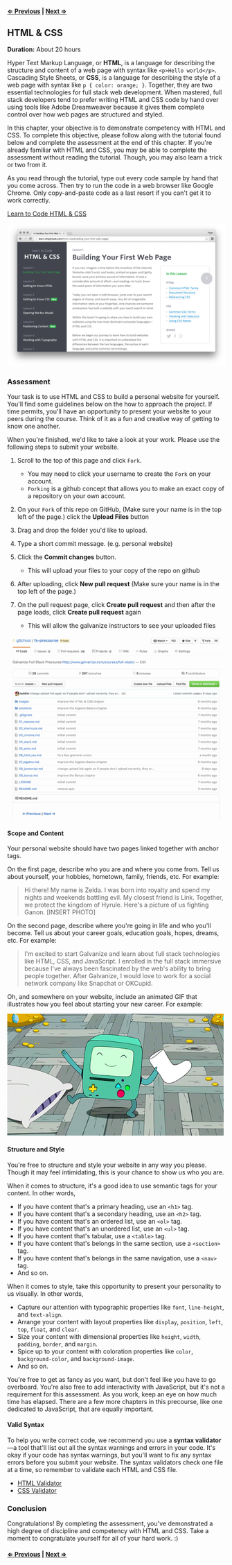 #### [⇐ Previous](05_atom.md) | [Next ⇒](07_algebra.md)

## HTML & CSS

**Duration:** About 20 hours

Hyper Text Markup Language, or **HTML**, is a language for describing the structure and content of a web page with syntax like `<p>Hello world</p>`. Cascading Style Sheets, or **CSS**, is a language for describing the style of a web page with syntax like `p { color: orange; }`. Together, they are two essential technologies for full stack web development. When mastered, full stack developers tend to prefer writing HTML and CSS code by hand over using tools like Adobe Dreamweaver because it gives them complete control over how web pages are structured and styled.

In this chapter, your objective is to demonstrate competency with HTML and CSS. To complete this objective, please follow along with the tutorial found below and complete the assessment at the end of this chapter. If you're already familiar with HTML and CSS, you may be able to complete the assessment without reading the tutorial. Though, you may also learn a trick or two from it.

As you read through the tutorial, type out every code sample by hand that you come across. Then try to run the code in a web browser like Google Chrome. Only copy-and-paste code as a last resort if you can't get it to work correctly.

[Learn to Code HTML & CSS][learn-html-css]

[![](images/html_css.png)][learn-html-css]

### Assessment

Your task is to use HTML and CSS to build a personal website for yourself. You'll find some guidelines below on the how to approach the project. If time permits, you'll have an opportunity to present your website to your peers during the course. Think of it as a fun and creative way of getting to know one another.

When you're finished, we'd like to take a look at your work. Please use the following steps to submit your website.

1. Scroll to the top of this page and click `Fork`.
	* You may need to click your username to create the `Fork` on your account. 
	* `Forking` is a github concept that allows you to make an exact copy of a repository on your own account.

1. On your `Fork` of this repo on GitHub, (Make sure your name is in the top left of the page.) click the **Upload Files** button

1. Drag and drop the folder you'd like to upload.

1. Type a short commit message. (e.g. personal website)

1. Click the **Commit changes** button.
	* This will upload your files to your copy of the repo on github

1. After uploading, click **New pull request** (Make sure your name is in the top left of the page.)

1. On the pull request page, click **Create pull request** and then after the page loads, click  **Create pull request** again
	* This will allow the galvanize instructors to see your uploaded files

![](images/github_upload.gif)

#### Scope and Content

Your personal website should have two pages linked together with anchor tags.

On the first page, describe who you are and where you come from. Tell us about yourself, your hobbies, hometown, family, friends, etc. For example:

> Hi there! My name is Zelda. I was born into royalty and spend my nights and weekends battling evil. My closest friend is Link. Together, we protect the kingdom of Hyrule. Here's a picture of us fighting Ganon. [INSERT PHOTO]

On the second page, describe where you're going in life and who you'll become. Tell us about your career goals, education goals, hopes, dreams, etc. For example:

> I'm excited to start Galvanize and learn about full stack technologies like HTML, CSS, and JavaScript. I enrolled in the full stack immersive because I've always been fascinated by the web's ability to bring people together. After Galvanize, I would love to work for a social network company like Snapchat or OKCupid.

Oh, and somewhere on your website, include an animated GIF that illustrates how you feel about starting your new career. For example:

![](images/bmo.gif)

#### Structure and Style

You're free to structure and style your website in any way you please. Though it may feel intimidating, this is your chance to show us who you are.

When it comes to structure, it's a good idea to use semantic tags for your content. In other words,

- If you have content that's a primary heading, use an `<h1>` tag.
- If you have content that's a secondary heading, use an `<h2>` tag.
- If you have content that's an ordered list, use an `<ol>` tag.
- If you have content that's an unordered list, use an `<ul>` tag.
- If you have content that's tabular, use a `<table>` tag.
- If you have content that's belongs in the same section, use a `<section>` tag.
- If you have content that's belongs in the same navigation, use a `<nav>` tag.
- And so on.

When it comes to style, take this opportunity to present your personality to us visually. In other words,

- Capture our attention with typographic properties like `font`, `line-height`, and `text-align`.
- Arrange your content with layout properties like `display`, `position`, `left`, `top`, `float`, and `clear`.
- Size your content with dimensional properties like `height`, `width`, `padding`, `border`, and `margin`.
- Spice up to your content with coloration properties like `color`, `background-color`, and `background-image`.
- And so on.

You're free to get as fancy as you want, but don't feel like you have to go overboard. You're also free to add interactivity with JavaScript, but it's not a requirement for this assessment. As you work, keep an eye on how much time has elapsed. There are a few more chapters in this precourse, like one dedicated to JavaScript, that are equally important.

#### Valid Syntax

To help you write correct code, we recommend you use a **syntax validator**—a tool that'll list out all the syntax warnings and errors in your code. It's okay if your code has syntax warnings, but you'll want to fix any syntax errors before you submit your website. The syntax validators check one file at a time, so remember to validate each HTML and CSS file.

- [HTML Validator](https://validator.w3.org/#validate_by_upload)
- [CSS Validator](https://jigsaw.w3.org/css-validator/#validate_by_upload)

### Conclusion

Congratulations! By completing the assessment, you've demonstrated a high degree of discipline and competency with HTML and CSS. Take a moment to congratulate yourself for all of your hard work. :)

#### [⇐ Previous](05_atom.md) | [Next ⇒](07_algebra.md)

[learn-html-css]: http://learn.shayhowe.com/html-css/building-your-first-web-page/
[upload]: https://github.com/gSchool/fs-precourse/upload/personal
